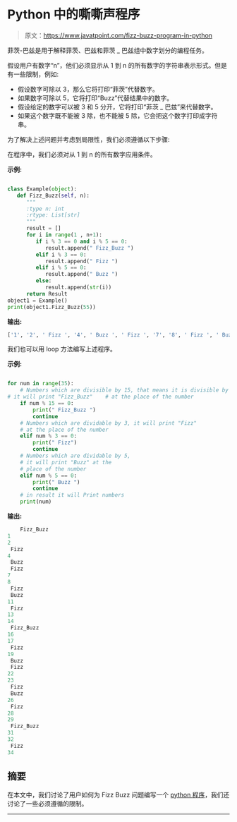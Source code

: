# Python 中的嘶嘶声程序

> 原文：<https://www.javatpoint.com/fizz-buzz-program-in-python>

菲茨-巴兹是用于解释菲茨、巴兹和菲茨 _ 巴兹组中数字划分的编程任务。

假设用户有数字“n”，他们必须显示从 1 到 n 的所有数字的字符串表示形式。但是有一些限制，例如:

*   假设数字可除以 3，那么它将打印“菲茨”代替数字。
*   如果数字可除以 5，它将打印“Buzz”代替结果中的数字。
*   假设给定的数字可以被 3 和 5 分开，它将打印“菲茨 _ 巴兹”来代替数字。
*   如果这个数字既不能被 3 除，也不能被 5 除，它会把这个数字打印成字符串。

为了解决上述问题并考虑到局限性，我们必须遵循以下步骤:

在程序中，我们必须对从 1 到 n 的所有数字应用条件。

**示例:**

```py

class Example(object):
   def Fizz_Buzz(self, n):
      """
      :type n: int
      :rtype: List[str]
      """
      result = []
      for i in range(1 , n+1):
         if i % 3 == 0 and i % 5 == 0:
            result.append(" Fizz_Buzz ")
         elif i % 3 == 0:
            result.append(" Fizz ")
         elif i % 5 == 0:
            result.append(" Buzz ")
         else:
            result.append(str(i))
      return Result
object1 = Example()
print(object1.Fizz_Buzz(55))

```

**输出:**

```py
['1', '2', ' Fizz ', '4', ' Buzz ', ' Fizz ', '7', '8', ' Fizz ', ' Buzz ', '11', ' Fizz ', '13', '14', ' Fizz_Buzz ', '16', '17', ' Fizz ', '19', ' Buzz ', ' Fizz ', '22', '23', ' Fizz ', ' Buzz ', '26', ' Fizz ', '28', '29', ' Fizz_Buzz ', '31', '32', ' Fizz ', '34', ' Buzz ', ' Fizz ', '37', '38', ' Fizz ', ' Buzz ']

```

我们也可以用 loop 方法编写上述程序。

**示例:**

```py

for num in range(35):
    # Numbers which are divisible by 15, that means it is divisible by both 3 and 5, 
# it will print "Fizz_Buzz"    # at the place of the number
    if num % 15 == 0:
        print(" Fizz_Buzz ")                                        
        continue
    # Numbers which are dividable by 3, it will print "Fizz"
    # at the place of the number
    elif num % 3 == 0:    
        print(" Fizz")                                        
        continue
    # Numbers which are dividable by 5,
    # it will print "Buzz" at the
    # place of the number
    elif num % 5 == 0:        
        print(" Buzz ")                                    
        continue 
    # in result it will Print numbers
    print(num)

```

**输出:**

```py
	Fizz_Buzz 
1
2
 Fizz
4
 Buzz 
 Fizz
7
8
 Fizz
 Buzz 
11
 Fizz
13
14
 Fizz_Buzz 
16
17
 Fizz
19
 Buzz 
 Fizz
22
23
 Fizz
 Buzz 
26
 Fizz
28
29
 Fizz_Buzz 
31
32
 Fizz
34

```

## 摘要

在本文中，我们讨论了用户如何为 Fizz Buzz 问题编写一个 [python 程序](https://www.javatpoint.com/python-programs)，我们还讨论了一些必须遵循的限制。

* * *
